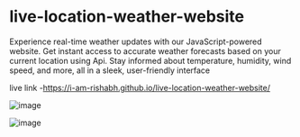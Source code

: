 # live-location-weather-website
Experience real-time weather updates with our JavaScript-powered website. Get instant access to accurate weather forecasts based on your current location using Api. Stay informed about temperature, humidity, wind speed, and more, all in a sleek, user-friendly interface

live link -https://i-am-rishabh.github.io/live-location-weather-website/

![image](https://github.com/I-am-Rishabh/live-location-weather-website/assets/111455615/9b563e1e-798a-4844-8d36-1d88a3a7ec57)

![image](https://github.com/I-am-Rishabh/live-location-weather-website/assets/111455615/5f333626-1eff-4354-8c81-598377b66365)
